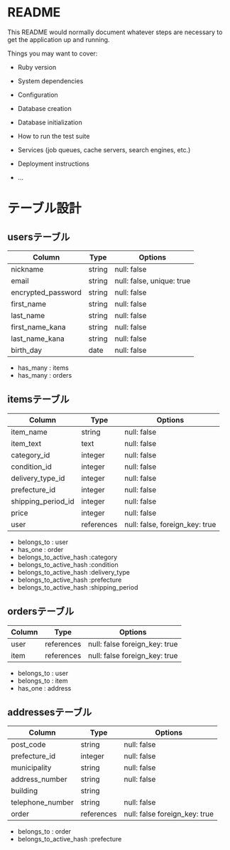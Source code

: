 # README

This README would normally document whatever steps are necessary to get the
application up and running.

Things you may want to cover:

* Ruby version

* System dependencies

* Configuration

* Database creation

* Database initialization

* How to run the test suite

* Services (job queues, cache servers, search engines, etc.)

* Deployment instructions

* ...

# テーブル設計

## usersテーブル
| Column              | Type       | Options                        |
| ------------------- | ---------- | ------------------------------ |
| nickname            | string     | null: false                    |
| email               | string     | null: false, unique: true      |
| encrypted_password  | string     | null: false                    |
| first_name          | string     | null: false                    |
| last_name           | string     | null: false                    |
| first_name_kana     | string     | null: false                    |
| last_name_kana      | string     | null: false                    |
| birth_day           | date       | null: false                    |

- has_many : items
- has_many : orders

## itemsテーブル
| Column               | Type       | Options                        |
| -------------------- | ---------- | ------------------------------ |
| item_name            | string     | null: false                    |
| item_text            | text       | null: false                    |
| category_id          | integer    | null: false                    |
| condition_id         | integer    | null: false                    |
| delivery_type_id     | integer    | null: false                    |
| prefecture_id        | integer    | null: false                    |
| shipping_period_id   | integer    | null: false                    |
| price                | integer    | null: false                    |
| user                 | references | null: false, foreign_key: true |

- belongs_to : user
- has_one  : order
- belongs_to_active_hash :category
- belongs_to_active_hash :condition
- belongs_to_active_hash :delivery_type
- belongs_to_active_hash :prefecture
- belongs_to_active_hash :shipping_period


## ordersテーブル
| Column               | Type       | Options                        |
| -------------------- | ---------- | ------------------------------ |
| user                 | references | null: false  foreign_key: true |
| item                 | references | null: false  foreign_key: true |
- belongs_to : user
- belongs_to : item
- has_one : address

## addressesテーブル
| Column              | Type       | Options                        |
| ------------------- | ---------- | ------------------------------ |
| post_code           | string     | null: false                    |
| prefecture_id       | integer    | null: false                    |
| municipality        | string     | null: false                    |
| address_number      | string     | null: false                    |
| building            | string     |                                |
| telephone_number    | string     | null: false                    |
| order               | references | null: false  foreign_key: true |
- belongs_to : order
- belongs_to_active_hash :prefecture
